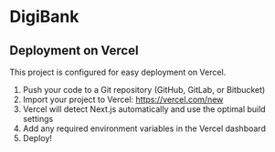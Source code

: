 # DigiBank

## Deployment on Vercel

This project is configured for easy deployment on Vercel.

1. Push your code to a Git repository (GitHub, GitLab, or Bitbucket)
2. Import your project to Vercel: https://vercel.com/new
3. Vercel will detect Next.js automatically and use the optimal build settings
4. Add any required environment variables in the Vercel dashboard
5. Deploy!